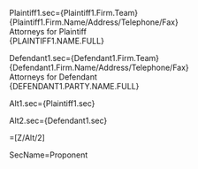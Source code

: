 Plaintiff1.sec={Plaintiff1.Firm.Team}<br>{Plaintiff1.Firm.Name/Address/Telephone/Fax}<br>Attorneys for Plaintiff<br><span style="text-transform: uppercase;">{Plaintiff1.Name.Full}</span> 

Defendant1.sec={Defendant1.Firm.Team}<br>{Defendant1.Firm.Name/Address/Telephone/Fax}<br>Attorneys for Defendant<br><span style="text-transform: uppercase;">{Defendant1.Party.Name.Full}</span> 

Alt1.sec={Plaintiff1.sec}

Alt2.sec={Defendant1.sec}

=[Z/Alt/2]

SecName=Proponent